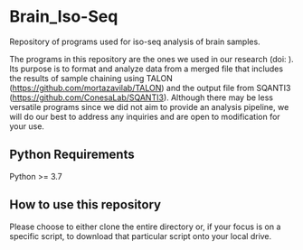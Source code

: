 # Brain_Iso-Seq
Repository of programs used for iso-seq analysis of brain samples.

The programs in this repository are the ones we used in our research (doi: ). Its purpose is to format and analyze data from a merged file that includes the results of sample chaining using TALON (https://github.com/mortazavilab/TALON) and the output file from SQANTI3 (https://github.com/ConesaLab/SQANTI3). Although there may be less versatile programs since we did not aim to provide an analysis pipeline, we will do our best to address any inquiries and are open to modification for your use.

## Python Requirements
Python >= 3.7

## How to use this repository
Please choose to either clone the entire directory or, if your focus is on a specific script, to download that particular script onto your local drive.

